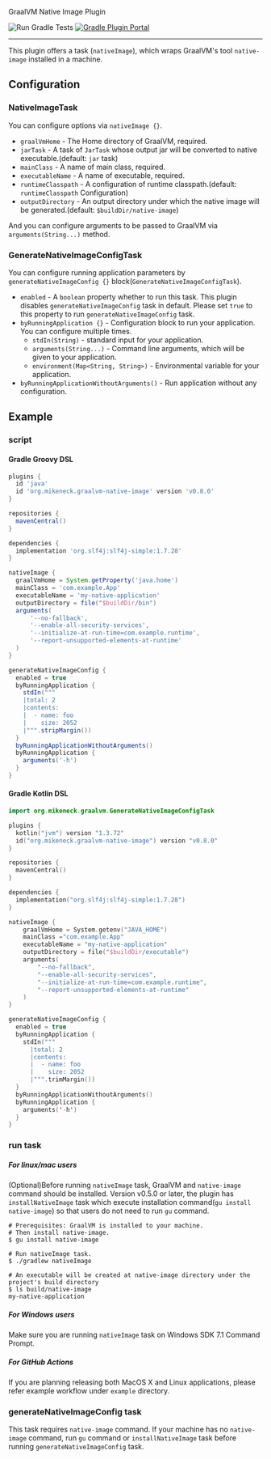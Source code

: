 GraalVM Native Image Plugin

![Run Gradle Tests](https://github.com/mike-neck/graalvm-native-image-plugin/workflows/Run%20Gradle%20Tests/badge.svg?branch=master&event=push)
[![Gradle Plugin Portal](https://img.shields.io/maven-metadata/v/https/plugins.gradle.org/m2/org/mikeneck/graalvm-native-image/org.mikeneck.graalvm-native-image.gradle.plugin/maven-metadata.xml.svg?colorB=358504&label=gradlePluginPortal)](https://plugins.gradle.org/plugin/org.mikeneck.graalvm-native-image)

---

This plugin offers a task (`nativeImage`), which wraps GraalVM's tool `native-image` installed in a machine.

Configuration
---

### NativeImageTask

You can configure options via `nativeImage {}`.

* `graalVmHome` - The Home directory of GraalVM, required.
* `jarTask` - A task of `JarTask` whose output jar will be converted to native executable.(default: `jar` task)
* `mainClass` - A name of main class, required.
* `executableName` - A name of executable, required.
* `runtimeClasspath` - A configuration of runtime classpath.(default: `runtimeClasspath` Configuration)
* `outputDirectory` - An output directory under which the native image will be generated.(default: `$buildDir/native-image`)

And you can configure arguments to be passed to GraalVM via `arguments(String...)` method.

### GenerateNativeImageConfigTask

You can configure running application parameters by `generateNativeImageConfig {}` block(`GenerateNativeImageConfigTask`).

- `enabled` - A `boolean` property whether to run this task. This plugin disables `generateNativeImageConfig` task in default. Please set `true` to this property to run `generateNativeImageConfig` task.
- `byRunningApplication {}` - Configuration block to run your application. You can configure multiple times.
    - `stdIn(String)` - standard input for your application.
    - `arguments(String...)` - Command line arguments, which will be given to your application.
    - `environment(Map<String, String>)` - Environmental variable for your application.
- `byRunningApplicationWithoutArguments()` - Run application without any configuration.

Example
---

### script
#### Gradle Groovy DSL
```groovy
plugins {
  id 'java'
  id 'org.mikeneck.graalvm-native-image' version 'v0.8.0'
}

repositories {
  mavenCentral()
}

dependencies {
  implementation 'org.slf4j:slf4j-simple:1.7.28'
}

nativeImage {
  graalVmHome = System.getProperty('java.home')
  mainClass = 'com.example.App'
  executableName = 'my-native-application'
  outputDirectory = file("$buildDir/bin")
  arguments(
      '--no-fallback',
      '--enable-all-security-services',
      '--initialize-at-run-time=com.example.runtime',
      '--report-unsupported-elements-at-runtime'
  )
}

generateNativeImageConfig {
  enabled = true
  byRunningApplication {
    stdIn("""
    |total: 2
    |contents:
    |  - name: foo
    |    size: 2052
    |""".stripMargin())
  }
  byRunningApplicationWithoutArguments()
  byRunningApplication {
    arguments('-h')
  }
}
```

#### Gradle Kotlin DSL
```kotlin
import org.mikeneck.graalvm.GenerateNativeImageConfigTask

plugins {
  kotlin("jvm") version "1.3.72"
  id("org.mikeneck.graalvm-native-image") version "v0.8.0"
}

repositories {
  mavenCentral()
}

dependencies {
  implementation("org.slf4j:slf4j-simple:1.7.28")
}

nativeImage {
    graalVmHome = System.getenv("JAVA_HOME")
    mainClass ="com.example.App"
    executableName = "my-native-application"
    outputDirectory = file("$buildDir/executable")
    arguments(
        "--no-fallback",
        "--enable-all-security-services",
        "--initialize-at-run-time=com.example.runtime",
        "--report-unsupported-elements-at-runtime"
    )
}

generateNativeImageConfig {
  enabled = true
  byRunningApplication {
    stdIn("""
      |total: 2
      |contents:
      |  - name: foo
      |    size: 2052
      |""".trimMargin())
  }
  byRunningApplicationWithoutArguments()
  byRunningApplication {
    arguments('-h')
  }
}
```

### run task

##### For linux/mac users

(Optional)Before running `nativeImage` task, GraalVM and `native-image` command should be installed.
Version v0.5.0 or later, the plugin has `installNativeImage` task which execute installation command(`gu install native-image`)
so that users do not need to run `gu` command.

```shell-session
# Prerequisites: GraalVM is installed to your machine.
# Then install native-image.
$ gu install native-image

# Run nativeImage task.
$ ./gradlew nativeImage

# An executable will be created at native-image directory under the project's build directory
$ ls build/native-image
my-native-application
```

##### For Windows users

Make sure you are running `nativeImage` task on Windows SDK 7.1 Command Prompt.

##### For GitHub Actions

If you are planning releasing both MacOS X and Linux applications, please refer example workflow under `example` directory.

### generateNativeImageConfig task

This task requires `native-image` command. If your machine has no `native-image` command,
run `gu` command or `installNativeImage` task before running `generateNativeImageConfig` task.
